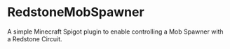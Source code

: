 # RedstoneMobSpawner
A simple Minecraft Spigot plugin to enable controlling a Mob Spawner with a Redstone Circuit.
